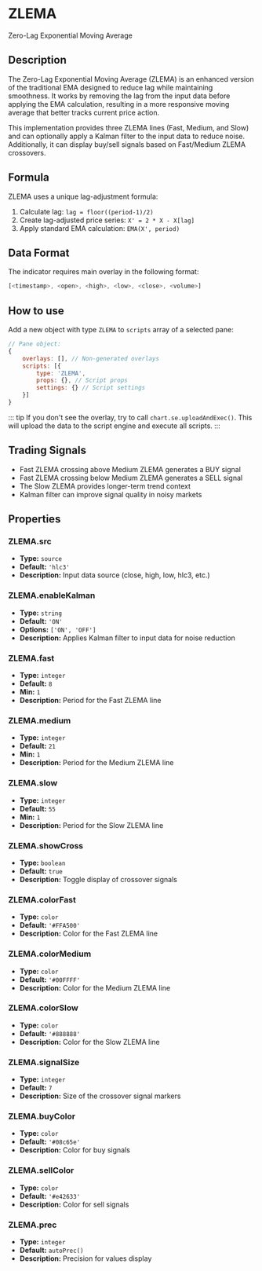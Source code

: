 # ZLEMA

Zero-Lag Exponential Moving Average

## Description

The Zero-Lag Exponential Moving Average (ZLEMA) is an enhanced version of the traditional EMA designed to reduce lag while maintaining smoothness. It works by removing the lag from the input data before applying the EMA calculation, resulting in a more responsive moving average that better tracks current price action.

This implementation provides three ZLEMA lines (Fast, Medium, and Slow) and can optionally apply a Kalman filter to the input data to reduce noise. Additionally, it can display buy/sell signals based on Fast/Medium ZLEMA crossovers.

## Formula

ZLEMA uses a unique lag-adjustment formula:

1. Calculate lag: `lag = floor((period-1)/2)`
2. Create lag-adjusted price series: `X' = 2 * X - X[lag]`
3. Apply standard EMA calculation: `EMA(X', period)`

## Data Format

The indicator requires main overlay in the following format:

```js
[<timestamp>, <open>, <high>, <low>, <close>, <volume>]
```

## How to use

Add a new object with type `ZLEMA` to `scripts` array of a selected pane:
```js
// Pane object:
{
    overlays: [], // Non-generated overlays
    scripts: [{
        type: 'ZLEMA',
        props: {}, // Script props
        settings: {} // Script settings
    }]
}
```

::: tip
If you don't see the overlay, try to call `chart.se.uploadAndExec()`. This will upload the data to the script engine and execute all scripts.
:::

## Trading Signals

- Fast ZLEMA crossing above Medium ZLEMA generates a BUY signal
- Fast ZLEMA crossing below Medium ZLEMA generates a SELL signal
- The Slow ZLEMA provides longer-term trend context
- Kalman filter can improve signal quality in noisy markets

## Properties

### ZLEMA.src
- **Type:** `source`
- **Default:** `'hlc3'`
- **Description:** Input data source (close, high, low, hlc3, etc.)

### ZLEMA.enableKalman
- **Type:** `string`
- **Default:** `'ON'`
- **Options:** `['ON', 'OFF']`
- **Description:** Applies Kalman filter to input data for noise reduction

### ZLEMA.fast
- **Type:** `integer`
- **Default:** `8`
- **Min:** `1`
- **Description:** Period for the Fast ZLEMA line

### ZLEMA.medium
- **Type:** `integer`
- **Default:** `21`
- **Min:** `1`
- **Description:** Period for the Medium ZLEMA line

### ZLEMA.slow
- **Type:** `integer`
- **Default:** `55`
- **Min:** `1`
- **Description:** Period for the Slow ZLEMA line

### ZLEMA.showCross
- **Type:** `boolean`
- **Default:** `true`
- **Description:** Toggle display of crossover signals

### ZLEMA.colorFast
- **Type:** `color`
- **Default:** `'#FFA500'`
- **Description:** Color for the Fast ZLEMA line

### ZLEMA.colorMedium
- **Type:** `color`
- **Default:** `'#00FFFF'`
- **Description:** Color for the Medium ZLEMA line

### ZLEMA.colorSlow
- **Type:** `color`
- **Default:** `'#888888'`
- **Description:** Color for the Slow ZLEMA line

### ZLEMA.signalSize
- **Type:** `integer`
- **Default:** `7`
- **Description:** Size of the crossover signal markers

### ZLEMA.buyColor
- **Type:** `color`
- **Default:** `'#08c65e'`
- **Description:** Color for buy signals

### ZLEMA.sellColor
- **Type:** `color`
- **Default:** `'#e42633'`
- **Description:** Color for sell signals

### ZLEMA.prec
- **Type:** `integer`
- **Default:** `autoPrec()`
- **Description:** Precision for values display